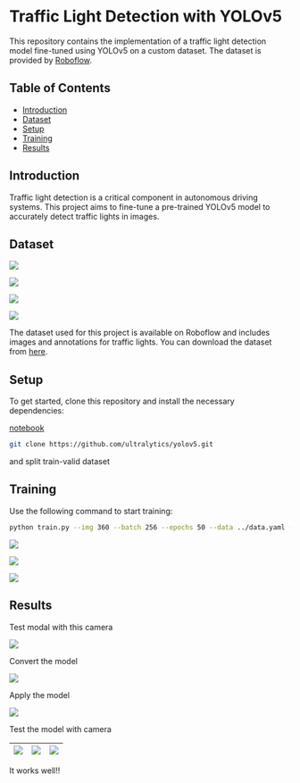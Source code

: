 # Traffic Light Detection with YOLOv5

This repository contains the implementation of a traffic light detection model fine-tuned using YOLOv5 on a custom dataset. The dataset is provided by [Roboflow](https://universe.roboflow.com/trafficlight-7r04p/traffic-light-prnso/dataset/8).

## Table of Contents

- [Introduction](#introduction)
- [Dataset](#dataset)
- [Setup](#setup)
- [Training](#training)
- [Results](#results)

## Introduction

Traffic light detection is a critical component in autonomous driving systems. This project aims to fine-tune a pre-trained YOLOv5 model to accurately detect traffic lights in images.

## Dataset

![](https://github.com/taewan2002/cs224n/assets/89565530/55cb8e51-24e5-4e77-a739-c122e261e71d)

![](https://github.com/taewan2002/cs224n/assets/89565530/a79d426c-9130-4fe5-a293-e6ead5609084)

![](https://github.com/taewan2002/cs224n/assets/89565530/481cf6c8-3a75-41cb-bf0e-de3971e369d9)

![](https://github.com/taewan2002/cs224n/assets/89565530/a6f34f56-14d9-4a13-8eb6-4375b46fbc04)

The dataset used for this project is available on Roboflow and includes images and annotations for traffic lights. You can download the dataset from [here](https://universe.roboflow.com/trafficlight-7r04p/traffic-light-prnso/dataset/8).

## Setup

To get started, clone this repository and install the necessary dependencies:

[notebook]()

```bash
git clone https://github.com/ultralytics/yolov5.git
```

and split train-valid dataset

## Training

Use the following command to start training:

```bash
python train.py --img 360 --batch 256 --epochs 50 --data ../data.yaml --cfg models/yolov5s.yaml --weights yolov5s.pt --name traffic_light_yolov5s_results --entity taewan2002 --project traffic_light_yolov5s
```

![](https://github.com/taewan2002/cs224n/assets/89565530/d1dbdc2e-c712-4a97-bb57-28aed6da30b9)

![](https://github.com/taewan2002/cs224n/assets/89565530/7368d591-88c7-4ca3-98fd-2e2f87e00964)

![](https://github.com/taewan2002/cs224n/assets/89565530/6bb61205-da66-47ee-851c-5848752bf96a)

## Results

Test modal with this camera

![](https://github.com/taewan2002/cs224n/assets/89565530/ed0112cd-3204-43a2-ad00-d3a7d814985a)

Convert the model

![](https://github.com/taewan2002/cs224n/assets/89565530/fad1e4f2-a087-4905-baef-cd54316e9fb1)

Apply the model

![](https://github.com/taewan2002/cs224n/assets/89565530/9b40f86c-27e9-4a46-9ed1-8039957501dc)

Test the model with camera

| ![](https://github.com/taewan2002/cs224n/assets/89565530/e764e2aa-71d5-4525-9c4b-17b4c9869752) | ![](https://github.com/taewan2002/cs224n/assets/89565530/71bca738-edea-42a3-9803-c6277a947058) | ![](https://github.com/taewan2002/cs224n/assets/89565530/fee043d5-3857-4c9f-b6eb-02e5a6a50d7d) |
|---|---|---|

It works well!!